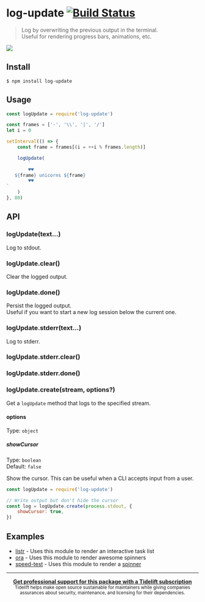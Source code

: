 # log-update [![Build Status](https://travis-ci.org/sindresorhus/log-update.svg?branch=master)](https://travis-ci.org/sindresorhus/log-update)

> Log by overwriting the previous output in the terminal.<br>
> Useful for rendering progress bars, animations, etc.

![](screenshot.gif)

## Install

```
$ npm install log-update
```

## Usage

```js
const logUpdate = require('log-update')

const frames = ['-', '\\', '|', '/']
let i = 0

setInterval(() => {
	const frame = frames[(i = ++i % frames.length)]

	logUpdate(
		`
        ♥♥
   ${frame} unicorns ${frame}
        ♥♥
`
	)
}, 80)
```

## API

### logUpdate(text…)

Log to stdout.

### logUpdate.clear()

Clear the logged output.

### logUpdate.done()

Persist the logged output.<br>
Useful if you want to start a new log session below the current one.

### logUpdate.stderr(text…)

Log to stderr.

### logUpdate.stderr.clear()

### logUpdate.stderr.done()

### logUpdate.create(stream, options?)

Get a `logUpdate` method that logs to the specified stream.

#### options

Type: `object`

##### showCursor

Type: `boolean`\
Default: `false`

Show the cursor. This can be useful when a CLI accepts input from a user.

```js
const logUpdate = require('log-update')

// Write output but don't hide the cursor
const log = logUpdate.create(process.stdout, {
	showCursor: true,
})
```

## Examples

- [listr](https://github.com/SamVerschueren/listr) - Uses this module to render an interactive task list
- [ora](https://github.com/sindresorhus/ora) - Uses this module to render awesome spinners
- [speed-test](https://github.com/sindresorhus/speed-test) - Uses this module to render a [spinner](https://github.com/sindresorhus/elegant-spinner)

---

<div align="center">
	<b>
		<a href="https://tidelift.com/subscription/pkg/npm-log-update?utm_source=npm-log-update&utm_medium=referral&utm_campaign=readme">Get professional support for this package with a Tidelift subscription</a>
	</b>
	<br>
	<sub>
		Tidelift helps make open source sustainable for maintainers while giving companies<br>assurances about security, maintenance, and licensing for their dependencies.
	</sub>
</div>
